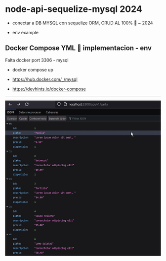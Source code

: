 # node-api-sequelize-mysql 2024
* conectar a DB MYSQL con sequelize ORM, CRUD AL 100% 💯 ~ 2024

* env example

## Docker Compose YML 🐋 implementacion - env
Falta docker port 3306 - mysql

* docker compose up

* https://hub.docker.com/_/mysql
* https://devhints.io/docker-compose

<hr/>
<img src="main.jpg" />


